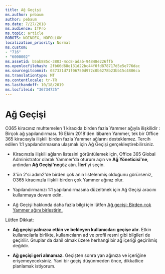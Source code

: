 ```yaml
---
title: Ağ Geçişi
ms.author: pebaum
author: pebaum
ms.date: 7/27/2018
ms.audience: ITPro
ms.topic: article
ROBOTS: NOINDEX, NOFOLLOW
localization_priority: Normal
ms.custom:
- "716"
- "6000002"
ms.assetid: b5ab885c-3803-4cc8-adab-94848e226ffb
ms.openlocfilehash: 2fb66d68e131d22bc44f0fd878717d5e5e776dac
ms.sourcegitcommit: 037331d71f06750d972c0b6278b23bb15c4806ca
ms.translationtype: MT
ms.contentlocale: tr-TR
ms.lasthandoff: 10/18/2019
ms.locfileid: "36734725"
---
```

# <a name="network-migration"></a>Ağ Geçişi

O365 kiracınız muhtemelen 1 kiracıda birden fazla Yammer ağıyla ilişkilidir : Birçok ağ yapılandırması. 16 Ekim 2018'den itibaren Yammer, tek bir Office 365 kiracısıyla ilişkili birden fazla Yammer ağlarını desteklemez. Tercih edilen 1:1 yapılandırmasına ulaşmak için Ağ Geçişi gerçekleştirebilirsiniz.
  
- Kiracınızla ilişkili ağların listesini görüntülemek için, Office 365 Global Administrator olarak Yammer'da oturum açın ve **Ağ Yöneticisi'ne**, ardından **Ağ Geçişi'ne**göz atın. **İleri**'yi seçin.

- 3'ün 2'si adım2'de birden çok anın listelenmiş olduğunu görürseniz, O365 kiracınızla ilişkili birden çok Yammer ağınız olur.

- Yapılandırmanızı 1:1 yapılandırmasına düzeltmek için Ağ Geçişi aracını kullanmaya devam edin.

- Ağ Geçişi hakkında daha fazla bilgi için lütfen [Ağ geçişi: Birden çok Yammer ağını birleştirin.](https://docs.microsoft.com/yammer/configure-your-yammer-network/consolidate-multiple-yammer-networks)

Lütfen Dikkat:
  
- **Ağ geçişi yalnızca etkin ve bekleyen kullanıcıları geçişe alır.** Etkin kullanıcılarla birlikte, kullanıcıların ad ve profil resmi gibi bilgileri de geçirilir. Gruplar da dahil olmak üzere herhangi bir ağ içeriği geçirilmiş değildir.

- **Ağ geçişi geri alınamaz.** Geçişten sonra yan ağınıza ve içeriğine erişemeyeceksiniz. Yani bir geçiş düşünmeden önce, dikkatlice planlamak istiyorum.
